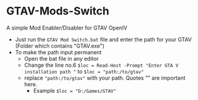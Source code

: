 # GTAV-Mods-Switch
A simple Mod Enabler/Disabler for GTAV OpenIV

* Just run the `GTAV Mod Switch.bat` file and enter the path for your GTAV (Folder which contains "GTAV.exe")  
* To make the path input permanent 
    * Open the bat file in any editor 
    * Change the line no.6 `$loc = Read-Host -Prompt "Enter GTA V installation path "`
                      to `$loc = "path:/to/gtav" ` 
    * replace `"path:/to/gtav"` with your path. Quotes "" are important here.  
        * Example `$loc = "D:/Games/GTAV"`
